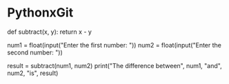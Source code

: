 # PythonxGit
def subtract(x, y):
    return x - y

num1 = float(input("Enter the first number: "))
num2 = float(input("Enter the second number: "))

result = subtract(num1, num2)
print("The difference between", num1, "and", num2, "is", result)
